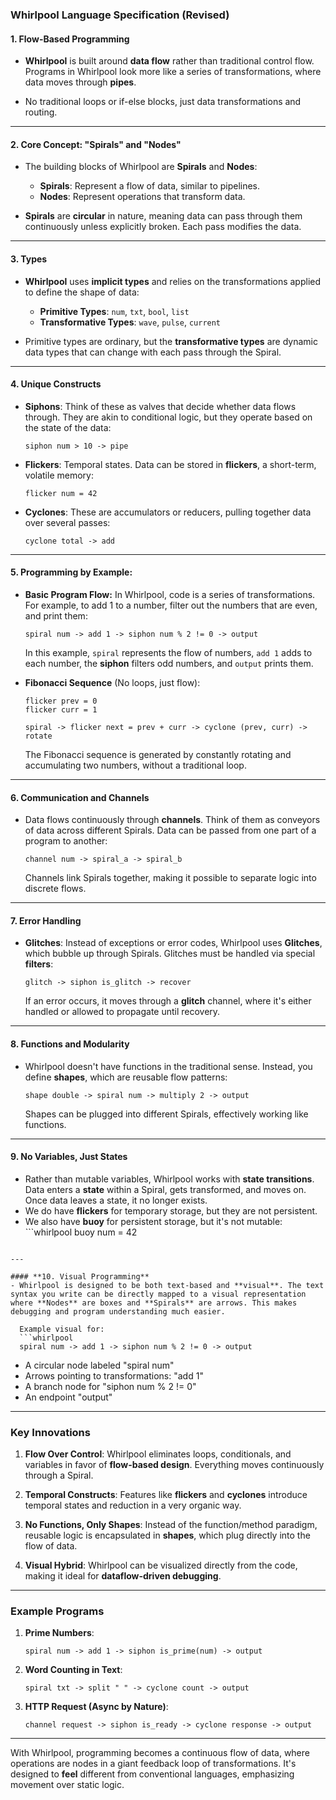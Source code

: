 ### **Whirlpool Language Specification (Revised)**

#### **1. Flow-Based Programming**
- **Whirlpool** is built around **data flow** rather than traditional control flow. Programs in Whirlpool look more like a series of transformations, where data moves through **pipes**.

- No traditional loops or if-else blocks, just data transformations and routing.

---

#### **2. Core Concept: "Spirals" and "Nodes"**
- The building blocks of Whirlpool are **Spirals** and **Nodes**:
  - **Spirals**: Represent a flow of data, similar to pipelines.
  - **Nodes**: Represent operations that transform data.

- **Spirals** are **circular** in nature, meaning data can pass through them continuously unless explicitly broken. Each pass modifies the data.

---

#### **3. Types**
- **Whirlpool** uses **implicit types** and relies on the transformations applied to define the shape of data:
  - **Primitive Types**: `num`, `txt`, `bool`, `list`
  - **Transformative Types**: `wave`, `pulse`, `current`

- Primitive types are ordinary, but the **transformative types** are dynamic data types that can change with each pass through the Spiral.

---

#### **4. Unique Constructs**

- **Siphons**: Think of these as valves that decide whether data flows through. They are akin to conditional logic, but they operate based on the state of the data:
  ```whirlpool
  siphon num > 10 -> pipe
  ```

- **Flickers**: Temporal states. Data can be stored in **flickers**, a short-term, volatile memory:
  ```whirlpool
  flicker num = 42
  ```

- **Cyclones**: These are accumulators or reducers, pulling together data over several passes:
  ```whirlpool
  cyclone total -> add
  ```

---

#### **5. Programming by Example:**

- **Basic Program Flow:**
  In Whirlpool, code is a series of transformations. For example, to add 1 to a number, filter out the numbers that are even, and print them:

  ```whirlpool
  spiral num -> add 1 -> siphon num % 2 != 0 -> output
  ```

  In this example, `spiral` represents the flow of numbers, `add 1` adds to each number, the **siphon** filters odd numbers, and `output` prints them.

- **Fibonacci Sequence** (No loops, just flow):
  ```whirlpool
  flicker prev = 0
  flicker curr = 1

  spiral -> flicker next = prev + curr -> cyclone (prev, curr) -> rotate
  ```

  The Fibonacci sequence is generated by constantly rotating and accumulating two numbers, without a traditional loop.

---

#### **6. Communication and Channels**
- Data flows continuously through **channels**. Think of them as conveyors of data across different Spirals. Data can be passed from one part of a program to another:

  ```whirlpool
  channel num -> spiral_a -> spiral_b
  ```

  Channels link Spirals together, making it possible to separate logic into discrete flows.

---

#### **7. Error Handling**
- **Glitches**: Instead of exceptions or error codes, Whirlpool uses **Glitches**, which bubble up through Spirals. Glitches must be handled via special **filters**:

  ```whirlpool
  glitch -> siphon is_glitch -> recover
  ```

  If an error occurs, it moves through a **glitch** channel, where it's either handled or allowed to propagate until recovery.

---

#### **8. Functions and Modularity**
- Whirlpool doesn't have functions in the traditional sense. Instead, you define **shapes**, which are reusable flow patterns:

  ```whirlpool
  shape double -> spiral num -> multiply 2 -> output
  ```

  Shapes can be plugged into different Spirals, effectively working like functions.

---

#### **9. No Variables, Just States**
- Rather than mutable variables, Whirlpool works with **state transitions**. Data enters a **state** within a Spiral, gets transformed, and moves on. Once data leaves a state, it no longer exists.
- We do have **flickers** for temporary storage, but they are not persistent.
- We also have **buoy** for persistent storage, but it's not mutable: ```whirlpool
  buoy num = 42
```

---

#### **10. Visual Programming**
- Whirlpool is designed to be both text-based and **visual**. The text syntax you write can be directly mapped to a visual representation where **Nodes** are boxes and **Spirals** are arrows. This makes debugging and program understanding much easier.

  Example visual for:
  ```whirlpool
  spiral num -> add 1 -> siphon num % 2 != 0 -> output
  ```

- A circular node labeled "spiral num"
- Arrows pointing to transformations: "add 1"
- A branch node for "siphon num % 2 != 0"
- An endpoint "output"

---

### Key Innovations

1. **Flow Over Control**: Whirlpool eliminates loops, conditionals, and variables in favor of **flow-based design**. Everything moves continuously through a Spiral.

2. **Temporal Constructs**: Features like **flickers** and **cyclones** introduce temporal states and reduction in a very organic way.

3. **No Functions, Only Shapes**: Instead of the function/method paradigm, reusable logic is encapsulated in **shapes**, which plug directly into the flow of data.

4. **Visual Hybrid**: Whirlpool can be visualized directly from the code, making it ideal for **dataflow-driven debugging**.

---

### Example Programs

1. **Prime Numbers**:
    ```whirlpool
    spiral num -> add 1 -> siphon is_prime(num) -> output
    ```

2. **Word Counting in Text**:
    ```whirlpool
    spiral txt -> split " " -> cyclone count -> output
    ```

3. **HTTP Request (Async by Nature)**:
    ```whirlpool
    channel request -> siphon is_ready -> cyclone response -> output
    ```

---

With Whirlpool, programming becomes a continuous flow of data, where operations are nodes in a giant feedback loop of transformations. It's designed to **feel** different from conventional languages, emphasizing movement over static logic.